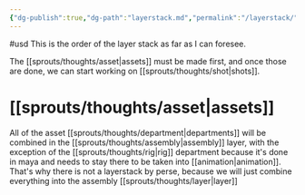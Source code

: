 ```yaml
---
{"dg-publish":true,"dg-path":"layerstack.md","permalink":"/layerstack/","hide":true}
---
```


#usd
This is the order of the layer stack as far as I can foresee.

The [[sprouts/thoughts/asset\|assets]] must be made first, and once those are done, we can start working on [[sprouts/thoughts/shot\|shots]].


# [[sprouts/thoughts/asset\|assets]]

All of the asset [[sprouts/thoughts/department\|departments]] will be combined in the [[sprouts/thoughts/assembly\|assembly]] layer, with the exception of the [[sprouts/thoughts/rig\|rig]] department because it's done in maya and needs to stay there to be taken into  [[animation\|animation]]. That's why there is not a layerstack by perse, because we will just combine everything into the assembly [[sprouts/thoughts/layer\|layer]]
